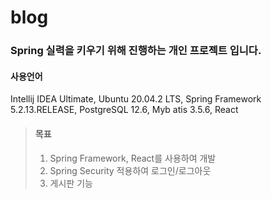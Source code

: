 # blog

### Spring 실력을 키우기 위해 진행하는 개인 프로젝트 입니다.

#### 사용언어

  Intellij IDEA Ultimate, Ubuntu 20.04.2 LTS, Spring Framework 5.2.13.RELEASE, PostgreSQL 12.6, Myb
atis 3.5.6, React

> #### 목표
> 1. Spring Framework, React를 사용하여 개발
> 1. Spring Security 적용하여 로그인/로그아웃
> 1. 게시판 기능
